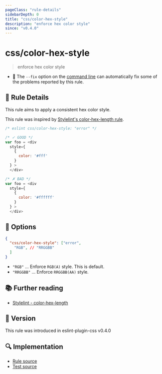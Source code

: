 ```yaml
---
pageClass: "rule-details"
sidebarDepth: 0
title: "css/color-hex-style"
description: "enforce hex color style"
since: "v0.4.0"
---
```

# css/color-hex-style

> enforce hex color style

- :wrench: The `--fix` option on the [command line](https://eslint.org/docs/user-guide/command-line-interface#fixing-problems) can automatically fix some of the problems reported by this rule.

## :book: Rule Details

This rule aims to apply a consistent hex color style.

This rule was inspired by [Stylelint's color-hex-length rule](https://stylelint.io/user-guide/rules/list/color-hex-length/).

<eslint-code-block fix>

```js
/* eslint css/color-hex-style: "error" */

/* ✓ GOOD */
var foo = <div
  style={
    {
      color: '#fff'
    }
  } >
  </div>

/* ✗ BAD */
var foo = <div
  style={
    {
      color: '#ffffff'
    }
  } >
  </div>
```

</eslint-code-block>

## :wrench: Options

```json
{
  "css/color-hex-style": ["error",
    "RGB", // "RRGGBB"
  ]
}
```

- `"RGB"` ... Enforce `RGB(A)` style. This is default.
- `"RRGGBB"` ... Enforce `RRGGBB(AA)` style.

## :books: Further reading

- [Stylelint - color-hex-length]

[Stylelint - color-hex-length]: https://stylelint.io/user-guide/rules/list/color-hex-length/

## :rocket: Version

This rule was introduced in eslint-plugin-css v0.4.0

## :mag: Implementation

- [Rule source](https://github.com/ota-meshi/eslint-plugin-css/blob/main/lib/rules/color-hex-style.ts)
- [Test source](https://github.com/ota-meshi/eslint-plugin-css/blob/main/tests/lib/rules/color-hex-style.ts)

